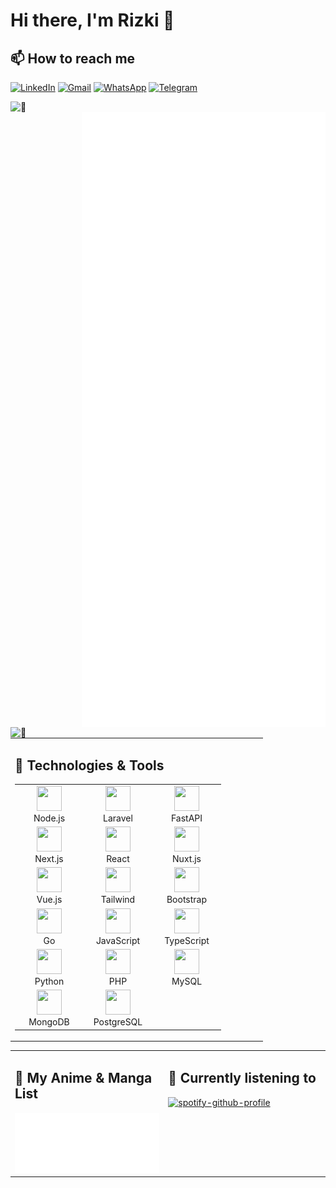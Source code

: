 # Hi there, I'm Rizki 👋

## 📫 How to reach me
[![LinkedIn](https://img.shields.io/badge/LinkedIn-0077B5?style=for-the-badge&logo=linkedin&logoColor=white)](https://www.linkedin.com/in/rizki-fajar-aristanto/)
[![Gmail](https://img.shields.io/badge/Gmail-D14836?style=for-the-badge&logo=gmail&logoColor=white)](mailto:rizkifajar456@gmail.com)
[![WhatsApp](https://img.shields.io/badge/WhatsApp-25D366?style=for-the-badge&logo=whatsapp&logoColor=white)](https://wa.me/+62882006967338)
[![Telegram](https://img.shields.io/badge/Telegram-2CA5E0?style=for-the-badge&logo=telegram&logoColor=white)](https://t.me/rizkifajara)

<img align="left" width="390" alt="🦑" src="https://github-readme-stats.vercel.app/api?username=rizkifajara&show_icons=true&theme=radical">

<img align="right" width="390" alt="🦑" src="https://github.com/rizkifajara/rizkifajara/blob/main/github-metrics.svg">

<img align="left" width="390" alt="🦑" src="https://github-readme-stats.vercel.app/api/top-langs/?username=rizkifajara&layout=compact&theme=radical">



<table style="border-collapse: collapse; border: none;">
  <tr style="border: none;">
    <td width="390" valign="top" style="border: none;">
      <h2>🔧 Technologies & Tools</h2>
      <table>
        <tr>
          <td align="center" width="96">
            <img src="https://cdn.jsdelivr.net/gh/devicons/devicon/icons/nodejs/nodejs-original.svg" width="40" height="40"/>
            <br>Node.js
          </td>
          <td align="center" width="96">
            <img src="https://cdn.jsdelivr.net/gh/devicons/devicon/icons/laravel/laravel-original.svg" width="40" height="40"/>
            <br>Laravel
          </td>
          <td align="center" width="96">
            <img src="https://cdn.jsdelivr.net/gh/devicons/devicon/icons/fastapi/fastapi-original.svg" width="40" height="40"/>
            <br>FastAPI
          </td>
        </tr>
        <tr>
          <td align="center" width="96">
            <img src="https://cdn.jsdelivr.net/gh/devicons/devicon/icons/nextjs/nextjs-original.svg" width="40" height="40"/>
            <br>Next.js
          </td>
          <td align="center" width="96">
            <img src="https://cdn.jsdelivr.net/gh/devicons/devicon/icons/react/react-original.svg" width="40" height="40"/>
            <br>React
          </td>
          <td align="center" width="96">
            <img src="https://cdn.jsdelivr.net/gh/devicons/devicon/icons/nuxtjs/nuxtjs-original.svg" width="40" height="40"/>
            <br>Nuxt.js
          </td>
        </tr>
        <tr>
          <td align="center" width="96">
            <img src="https://cdn.jsdelivr.net/gh/devicons/devicon/icons/vuejs/vuejs-original.svg" width="40" height="40"/>
            <br>Vue.js
          </td>
          <td align="center" width="96">
            <img src="https://cdn.jsdelivr.net/gh/devicons/devicon/icons/tailwindcss/tailwindcss-original.svg" width="40" height="40"/>
            <br>Tailwind
          </td>
          <td align="center" width="96">
            <img src="https://cdn.jsdelivr.net/gh/devicons/devicon/icons/bootstrap/bootstrap-original.svg" width="40" height="40"/>
            <br>Bootstrap
          </td>
        </tr>
        <tr>
          <td align="center" width="96">
            <img src="https://cdn.jsdelivr.net/gh/devicons/devicon/icons/go/go-original.svg" width="40" height="40"/>
            <br>Go
          </td>
          <td align="center" width="96">
            <img src="https://cdn.jsdelivr.net/gh/devicons/devicon/icons/javascript/javascript-original.svg" width="40" height="40"/>
            <br>JavaScript
          </td>
          <td align="center" width="96">
            <img src="https://cdn.jsdelivr.net/gh/devicons/devicon/icons/typescript/typescript-original.svg" width="40" height="40"/>
            <br>TypeScript
          </td>
        </tr>
        <tr>
          <td align="center" width="96">
            <img src="https://cdn.jsdelivr.net/gh/devicons/devicon/icons/python/python-original.svg" width="40" height="40"/>
            <br>Python
          </td>
          <td align="center" width="96">
            <img src="https://cdn.jsdelivr.net/gh/devicons/devicon/icons/php/php-original.svg" width="40" height="40"/>
            <br>PHP
          </td>
          <td align="center" width="96">
            <img src="https://cdn.jsdelivr.net/gh/devicons/devicon/icons/mysql/mysql-original.svg" width="40" height="40"/>
            <br>MySQL
          </td>
        </tr>
        <tr>
          <td align="center" width="96">
            <img src="https://cdn.jsdelivr.net/gh/devicons/devicon/icons/mongodb/mongodb-original.svg" width="40" height="40"/>
            <br>MongoDB
          </td>
          <td align="center" width="96">
            <img src="https://cdn.jsdelivr.net/gh/devicons/devicon/icons/postgresql/postgresql-original.svg" width="40" height="40"/>
            <br>PostgreSQL
          </td>
        </tr>
      </table>
    </td>
  </tr>
</table>

<table style="border-collapse: collapse; border: none;">
  <tr style="border: none;">
    <td width="390" valign="top" style="border: none;">
      <h2>🌸 My Anime & Manga List</h2>
      <img src="https://github.com/rizkifajara/rizkifajara/blob/main/github-metrics-anilist.svg" alt="Anilist Stats" width="100%">
    </td>
    <td width="390" valign="top" style="border: none;">
      <h2>🎵 Currently listening to</h2>
      <a href="https://spotify-github-profile.kittinanx.com/api/view?uid=anonymoux_zero&redirect=true">
        <img src="https://spotify-github-profile.kittinanx.com/api/view?uid=anonymoux_zero&cover_image=true&theme=default&show_offline=false&background_color=121212&interchange=false" alt="spotify-github-profile" width="100%">
      </a>
    </td>
  </tr>
</table>